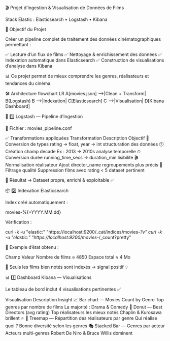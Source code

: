 🎬 Projet d’Ingestion & Visualisation de Données de Films

Stack Elastic : Elasticsearch • Logstash • Kibana

📌 Objectif du Projet

Créer un pipeline complet de traitement des données cinématographiques permettant :

✅ Lecture d’un flux de films
✅ Nettoyage & enrichissement des données
✅ Indexation automatique dans Elasticsearch
✅ Construction de visualisations d’analyse dans Kibana

📊 Ce projet permet de mieux comprendre les genres, réalisateurs et tendances du cinéma.

🛠️ Architecture
flowchart LR
  A[movies.json] -->|Clean + Transform| B(Logstash)
  B -->|Indexation| C[Elasticsearch]
  C -->|Visualisation| D[Kibana Dashboard]

🔧 1️⃣ Logstash — Pipeline d’Ingestion

📄 Fichier : movies_pipeline.conf

✅ Transformations appliquées
Transformation	Description	Objectif
🔄 Conversion de types	rating → float, year → int	structuration des données
🕙 Création champ decade	Ex : 2013 → 2010s	analyse temporelle
⏱ Conversion durée	running_time_secs → duration_min	lisibilité
🎬 Normalisation réalisateur	Ajout director_name	regroupements plus précis
🚫 Filtrage qualité	Suppression films avec rating < 5	dataset pertinent

📌 Résultat → Dataset propre, enrichi & exploitable ✅

📦 2️⃣ Indexation Elasticsearch

Index créé automatiquement :

movies-%{+YYYY.MM.dd}


Vérification :

curl -k -u "elastic:<PW>" "https://localhost:9200/_cat/indices/movies-*?v"
curl -k -u "elastic:<PW>" "https://localhost:9200/movies-*/_count?pretty"


📌 Exemple d’état obtenu :

Champ	Valeur
Nombre de films	≈ 4850
Espace total	≈ 4 Mo

🎯 Seuls les films bien notés sont indexés → signal positif 💡

📊 3️⃣ Dashboard Kibana — Visualisations

Le tableau de bord inclut 4 visualisations pertinentes ✅

Visualisation	Description	Insight
📈 Bar chart — Movies Count by Genre	Top genres par nombre de films	La majorité : Drama & Comedy
🍩 Donut — Best Directors (avg rating)	Top réalisateurs les mieux notés	Chaplin & Kurosawa brillent ⭐
🧱 Treemap — Répartition des réalisateurs par genre	Qui réalise quoi ?	Bonne diversité selon les genres
🎭 Stacked Bar — Genres par acteur	Acteurs multi-genres	Robert De Niro & Bruce Willis dominent